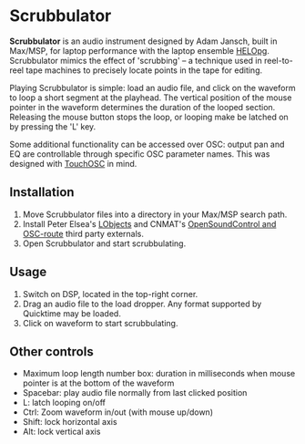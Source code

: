 Scrubbulator
============

**Scrubbulator** is an audio instrument designed by Adam Jansch, built in Max/MSP, for laptop performance with the laptop ensemble <a href="http://www.helopg.co.uk" title="HELOpg" target="_blank">HELOpg</a>. Scrubbulator mimics the effect of 'scrubbing' – a technique used in reel-to-reel tape machines to precisely locate points in the tape for editing.

Playing Scrubbulator is simple: load an audio file, and click on the waveform to loop a short segment at the playhead. The vertical position of the mouse pointer in the waveform determines the duration of the looped section. Releasing the mouse button stops the loop, or looping make be latched on by pressing the 'L' key.

Some additional functionality can be accessed over OSC: output pan and EQ are controllable through specific OSC parameter names. This was designed with <a href="http://hexler.net/software/touchosc" title="TouchOSC" target="_blank">TouchOSC</a> in mind.

<div id="intro-end"></div>

Installation
------------

1. Move Scrubbulator files into a directory in your Max/MSP search path.
2. Install Peter Elsea's <a href="http://artsites.ucsc.edu/EMS/music/research/Lobjects.readme.html" title="LObjects" target="_blank">LObjects</a> and CNMAT's <a href="http://cnmat.berkeley.edu/downloads" title="OpenSoundControl and OSC-route" target="_blank">OpenSoundControl and OSC-route</a> third party externals.
3. Open Scrubbulator and start scrubbulating.


Usage
-----

1. Switch on DSP, located in the top-right corner.
2. Drag an audio file to the load dropper. Any format supported by Quicktime may be loaded.
3. Click on waveform to start scrubbulating.


Other controls
--------------

* Maximum loop length number box: duration in milliseconds when mouse pointer is at the bottom of the waveform 
* Spacebar: play audio file normally from last clicked position
* L: latch looping on/off
* Ctrl: Zoom waveform in/out (with mouse up/down)
* Shift: lock horizontal axis
* Alt: lock vertical axis
